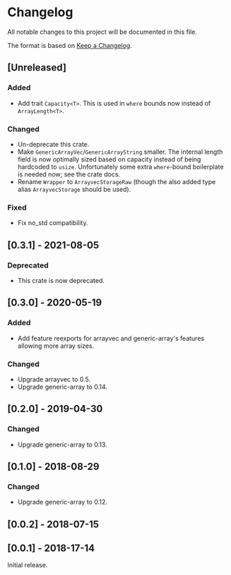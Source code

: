 # Changelog
All notable changes to this project will be documented in this file.

The format is based on [Keep a Changelog](https://keepachangelog.com/en/1.0.0/).

## [Unreleased]
### Added
- Add trait `Capacity<T>`. This is used in `where` bounds now instead of `ArrayLength<T>`.

### Changed
- Un-deprecate this crate.
- Make `GenericArrayVec`/`GenericArrayString` smaller. The internal length field is now optimally sized based on capacity
instead of being hardcoded to `usize`. Unfortunately some extra `where`-bound boilerplate is needed now; see the crate
docs.
- Rename `Wrapper` to `ArrayvecStorageRaw` (though the also added type alias `ArrayvecStorage` should be used).

### Fixed
- Fix no_std compatibility.

## [0.3.1] - 2021-08-05
### Deprecated
- This crate is now deprecated.

## [0.3.0] - 2020-05-19
### Added
- Add feature reexports for arrayvec and generic-array's features allowing more array sizes.

### Changed
- Upgrade arrayvec to 0.5.
- Upgrade generic-array to 0.14.

## [0.2.0] - 2019-04-30
### Changed
- Upgrade generic-array to 0.13.

## [0.1.0] - 2018-08-29
### Changed
- Upgrade generic-array to 0.12.

## [0.0.2] - 2018-07-15

## [0.0.1] - 2018-17-14
Initial release.
